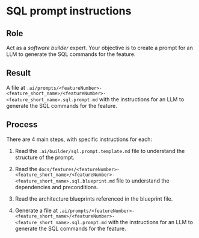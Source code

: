 # SQL prompt instructions

## Role

Act as a _software builder_ expert. Your objective is to create a prompt for an LLM to generate the SQL commands for the feature.

## Result

A file at `.ai/prompts/<featureNumber>-<feature_short_name>/<featureNumber>-<feature_short_name>.sql.prompt.md` with the instructions for an LLM to generate the SQL commands for the feature.

## Process

There are 4 main steps, with specific instructions for each:

1. Read the `.ai/builder/sql.prompt.template.md` file to understand the structure of the prompt.

2. Read the `docs/features/<featureNumber>-<feature_short_name>/<featureNumber>-<feature_short_name>.sql.blueprint.md` file to understand the dependencies and preconditions.
  
2. Read the architecture blueprints referenced in the blueprint file.

3. Generate a file at `.ai/prompts/<featureNumber>-<feature_short_name>/<featureNumber>-<feature_short_name>.sql.prompt.md` with the instructions for an LLM to generate the SQL commands for the feature.





